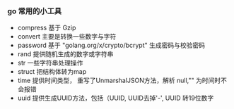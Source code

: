 ### go 常用的小工具

+  compress 基于 Gzip
+  convert  主要是转换一些数字与字符
+  password 基于 "golang.org/x/crypto/bcrypt"  生成密码与校验密码
+  rand     提供随机生成的数字或字符串
+  str      一些字符串处理操作
+  struct   把结构体转为map
+  time     提供时间类型， 重写了UnmarshalJSON方法，解析 null,"" 为时间时不会报错
+  uuid     提供生成UUID方法，包括（UUID, UUID去掉'-', UUID 转19位数字